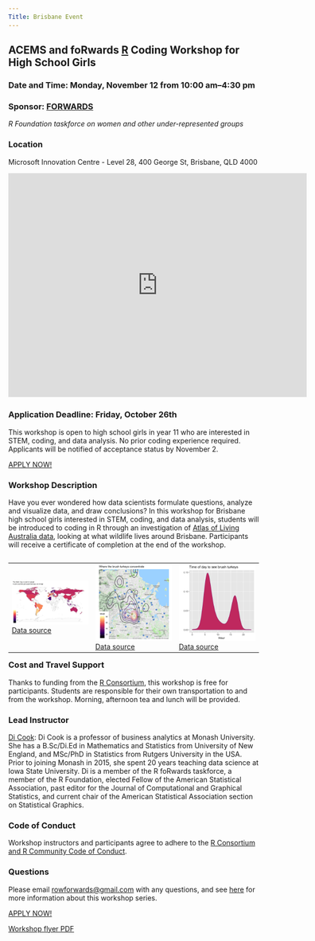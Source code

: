 ```yaml
---
Title: Brisbane Event
---
```


## ACEMS and foRwards <a href="https://www.r-project.org/" target="_blank">R</a> Coding Workshop for High School Girls

### Date and Time: Monday, November 12 from 10:00 am–4:30 pm

### Sponsor: [FORWARDS](https://forwards.github.io/about/)

*R Foundation taskforce on women and other under-represented groups*

### Location

Microsoft Innovation Centre - Level 28, 400 George St, Brisbane, QLD 4000

<iframe src="https://www.google.com/maps/embed?pb=!1m14!1m8!1m3!1d14160.086284120202!2d153.0208987!3d-27.4685878!3m2!1i1024!2i768!4f13.1!3m3!1m2!1s0x0%3A0x134cdb2fe1c424b0!2sMicrosoft+Innovation+Centre!5e0!3m2!1sen!2sau!4v1537569029551" width="600" height="450" frameborder="0" style="border:0" allowfullscreen></iframe>

### Application Deadline: Friday, October 26th
This workshop is open to high school girls in year 11 who are interested in STEM, coding, and data analysis. No prior coding experience required. Applicants will be notified of acceptance status by November 2.

<a href="https://www.eventbrite.com/e/brisbane-girls-r-coding-workshop-tickets-49159853445" target="_blank">APPLY NOW!</a>

### Workshop Description

Have you ever wondered how data scientists formulate questions, analyze and visualize data, and draw conclusions?  In this workshop for Brisbane high school girls interested in STEM, coding, and data analysis, students will be introduced to coding in R through an investigation of <a href="https://www.ala.org.au" target="_blank">Atlas of Living Australia data</a>, looking at what wildlife lives around Brisbane.  Participants will receive a certificate of completion at the end of the workshop.

<table CELLSPACING=10 align = "left">
  <tr>
    <td>
      <img src = "https://github.com/forwards/website_source/blob/master/content/edu/images/pisa_mathgap.png?raw=true" width="300"><br>
      <a href = "http://www.oecd.org/pisa/data/" target="_blank">Data source</a>
    </td>
    <td>
      <img src = "https://github.com/forwards/website_source/blob/master/content/edu/images/brush_turkey.png?raw=true"  width="300"><br>
      <a href = "https://www.ala.org.au" target="_blank">Data source</a>
    </td>
    <td>
      <img src = "https://github.com/forwards/website_source/blob/master/content/edu/images/brush_turkey_time.png?raw=true"  width="300"><br>
      <a href = "https://www.ala.org.au" target="_blank">Data source</a>
    </td>
  </tr>
</table>

### Cost and Travel Support
Thanks to funding from the <a href="https://www.r-consortium.org/" target="_blank">R Consortium</a>, this workshop is free for participants.  Students are responsible for their own transportation to and from the workshop.  Morning, afternoon tea and lunch will be provided.  

### Lead Instructor

<a href="http://www.dicook.org" target="_blank">Di Cook</a>: Di Cook is a professor of business analytics at Monash University. She has a B.Sc/Di.Ed in Mathematics and Statistics from University of New England, and MSc/PhD in Statistics from Rutgers University in the USA. Prior to joining Monash in 2015, she spent 20 years teaching data science at Iowa State University. Di is a member of the R foRwards taskforce, a member of the R Foundation, elected Fellow of the American Statistical Association, past editor for the Journal of Computational and Graphical Statistics, and current chair of the American Statistical Association section on Statistical Graphics. 

### Code of Conduct

Workshop instructors and participants agree to adhere to the <a href="https://wiki.r-consortium.org/view/R_Consortium_and_the_R_Community_Code_of_Conduct" target="_blank">R Consortium and R Community Code of Conduct</a>.

### Questions

Please email rowforwards@gmail.com with any questions, and see <a href="http://forwards.github.io/edu/" target="_blank">here</a> for more information about this workshop series.  

<a href="https://www.eventbrite.com/e/brisbane-girls-r-coding-workshop-tickets-49159853445" target="_blank">APPLY NOW!</a>

[Workshop flyer PDF](https://github.com/forwards/website_source/blob/master/content/edu/flyer%20Brisbane.pdf)

